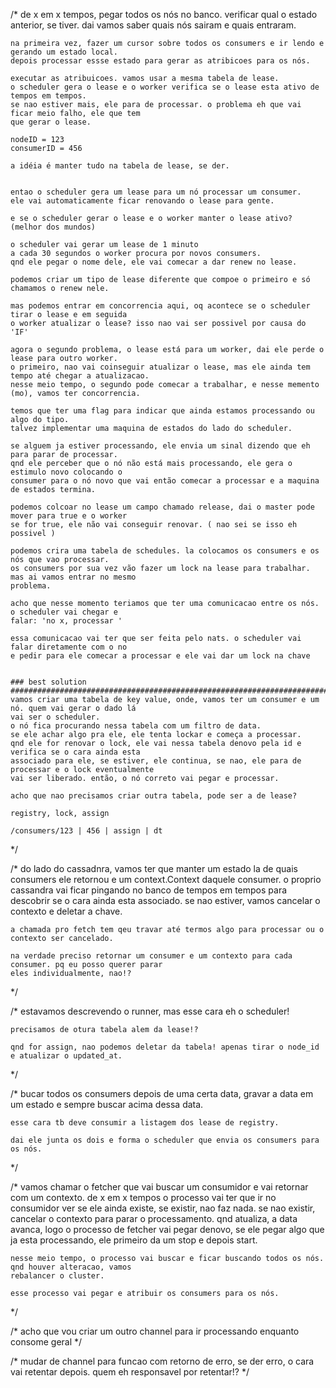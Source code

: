 /*
	de x em x tempos, pegar todos os nós no banco.
	verificar qual o estado anterior, se tiver.
	dai vamos saber quais nós sairam e quais entraram.

	na primeira vez, fazer um cursor sobre todos os consumers e ir lendo e gerando um estado local.
	depois processar essse estado para gerar as atribicoes para os nós.

	executar as atribuicoes. vamos usar a mesma tabela de lease.
	o scheduler gera o lease e o worker verifica se o lease esta ativo de tempos em tempos.
	se nao estiver mais, ele para de processar. o problema eh que vai ficar meio falho, ele que tem
	que gerar o lease.

	nodeID = 123
	consumerID = 456

	a idéia é manter tudo na tabela de lease, se der.


	entao o scheduler gera um lease para um nó processar um consumer.
	ele vai automaticamente ficar renovando o lease para gente.

	e se o scheduler gerar o lease e o worker manter o lease ativo? (melhor dos mundos)

	o scheduler vai gerar um lease de 1 minuto
	a cada 30 segundos o worker procura por novos consumers.
	qnd ele pegar o nome dele, ele vai comecar a dar renew no lease.

	podemos criar um tipo de lease diferente que compoe o primeiro e só chamamos o renew nele.

	mas podemos entrar em concorrencia aqui, oq acontece se o scheduler tirar o lease e em seguida
	o worker atualizar o lease? isso nao vai ser possivel por causa do 'IF'

	agora o segundo problema, o lease está para um worker, dai ele perde o lease para outro worker.
	o primeiro, nao vai coinseguir atualizar o lease, mas ele ainda tem tempo até chegar a atualizacao.
	nesse meio tempo, o segundo pode comecar a trabalhar, e nesse memento (mo), vamos ter concorrencia.

	temos que ter uma flag para indicar que ainda estamos processando ou algo do tipo.
	talvez implementar uma maquina de estados do lado do scheduler.

	se alguem ja estiver processando, ele envia um sinal dizendo que eh para parar de processar.
	qnd ele perceber que o nó não está mais processando, ele gera o estimulo novo colocando o
	consumer para o nó novo que vai então comecar a processar e a maquina de estados termina.

	podemos colcoar no lease um campo chamado release, dai o master pode mover para true e o worker
	se for true, ele não vai conseguir renovar. ( nao sei se isso eh possivel )

	podemos crira uma tabela de schedules. la colocamos os consumers e os nós que vao processar.
	os consumers por sua vez vão fazer um lock na lease para trabalhar. mas ai vamos entrar no mesmo
	problema.

	acho que nesse momento teriamos que ter uma comunicacao entre os nós. o scheduler vai chegar e
	falar: 'no x, processar '

	essa comunicacao vai ter que ser feita pelo nats. o scheduler vai falar diretamente com o no
	e pedir para ele comecar a processar e ele vai dar um lock na chave


	### best solution ################################################################################
	vamos criar uma tabela de key value, onde, vamos ter um consumer e um nó. quem vai gerar o dado lá
	vai ser o scheduler.
	o nó fica procurando nessa tabela com um filtro de data.
	se ele achar algo pra ele, ele tenta lockar e começa a processar.
	qnd ele for renovar o lock, ele vai nessa tabela denovo pela id e verifica se o cara ainda esta
	associado para ele, se estiver, ele continua, se nao, ele para de processar e o lock eventualmente
	vai ser liberado. então, o nó correto vai pegar e processar.

	acho que nao precisamos criar outra tabela, pode ser a de lease?

	registry, lock, assign

	/consumers/123 | 456 | assign | dt

*/

/*
	do lado do cassadnra, vamos ter que manter um estado la de quais consumers ele retornou e um
	context.Context daquele consumer.
	o proprio cassandra vai ficar pingando no banco de tempos em tempos para descobrir se o cara ainda
	esta associado. se nao estiver, vamos cancelar o contexto e deletar a chave.

	a chamada pro fetch tem qeu travar até termos algo para processar ou o contexto ser cancelado.

	na verdade preciso retornar um consumer e um contexto para cada consumer. pq eu posso querer parar
	eles individualmente, nao!?
*/

/*
	estavamos descrevendo o runner, mas esse cara eh o scheduler!

	precisamos de otura tabela alem da lease!?

	qnd for assign, nao podemos deletar da tabela! apenas tirar o node_id e atualizar o updated_at.
*/

/*
	bucar todos os consumers depois de uma certa data, gravar a data em um estado e sempre buscar
	acima dessa data.

	esse cara tb deve consumir a listagem dos lease de registry.

	dai ele junta os dois e forma o scheduler que envia os consumers para os nós.
*/




/*
	vamos chamar o fetcher que vai buscar um consumidor e vai retornar com um contexto. de x em x
	tempos o processo vai ter que ir no consumidor ver se ele ainda existe, se existir, nao faz nada.
	se nao existir, cancelar o contexto para parar o processamento. qnd atualiza, a data avanca, logo
	o processo de fetcher vai pegar denovo, se ele pegar algo que ja esta processando, ele primeiro da
	um stop e depois start.

	nesse meio tempo, o processo vai buscar e ficar buscando todos os nós. qnd houver alteracao, vamos
	rebalancer o cluster.

	esse processo vai pegar e atribuir os consumers para os nós.
*/

/*
	acho que vou criar um outro channel para ir processando enquanto consome geral
*/

/*
	mudar de channel para funcao com retorno de erro, se der erro, o cara vai retentar depois.
	quem eh responsavel por retentar!?
*/
